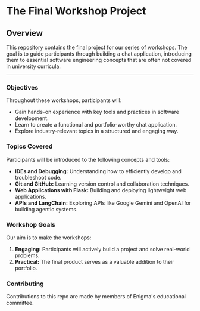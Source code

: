 # The Final Workshop Project

## Overview
This repository contains the final project for our series of workshops. The goal is to guide participants through building a chat application, introducing them to essential software engineering concepts that are often not covered in university curricula.

---

### Objectives
Throughout these workshops, participants will:
- Gain hands-on experience with key tools and practices in software development.
- Learn to create a functional and portfolio-worthy chat application.
- Explore industry-relevant topics in a structured and engaging way.

### Topics Covered
Participants will be introduced to the following concepts and tools:
- **IDEs and Debugging:** Understanding how to efficiently develop and troubleshoot code.
- **Git and GitHub:** Learning version control and collaboration techniques.
- **Web Applications with Flask:** Building and deploying lightweight web applications.
- **APIs and LangChain:** Exploring APIs like Google Gemini and OpenAI for building agentic systems.

### Workshop Goals
Our aim is to make the workshops:
1. **Engaging:** Participants will actively build a project and solve real-world problems.
2. **Practical:** The final product serves as a valuable addition to their portfolio.

### Contributing
Contributions to this repo are made by members of Enigma's educational committee. 

